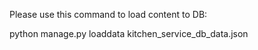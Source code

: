 Please use this command to load content to DB:

python manage.py loaddata kitchen_service_db_data.json
